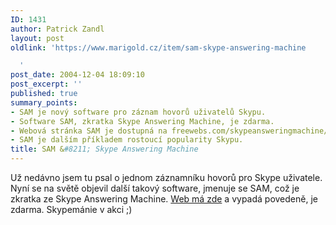 ```yaml
---
ID: 1431
author: Patrick Zandl
layout: post
oldlink: 'https://www.marigold.cz/item/sam-skype-answering-machine

  '
post_date: 2004-12-04 18:09:10
post_excerpt: ''
published: true
summary_points:
- SAM je nový software pro záznam hovorů uživatelů Skypu.
- Software SAM, zkratka Skype Answering Machine, je zdarma.
- Webová stránka SAM je dostupná na freewebs.com/skypeansweringmachine/index.htm.
- SAM je dalším příkladem rostoucí popularity Skypu.
title: SAM &#8211; Skype Answering Machine
---
```


<p>
Už nedávno jsem tu psal o jednom záznamníku hovorů pro Skype uživatele. Nyní se na světě objevil další takový software, jmenuje se SAM, což je zkratka ze Skype Answering Machine. <a href="http://www.freewebs.com/skypeansweringmachine/index.htm">Web má zde</a> a vypadá povedeně, je zdarma.  Skypemánie v akci ;)
</p>